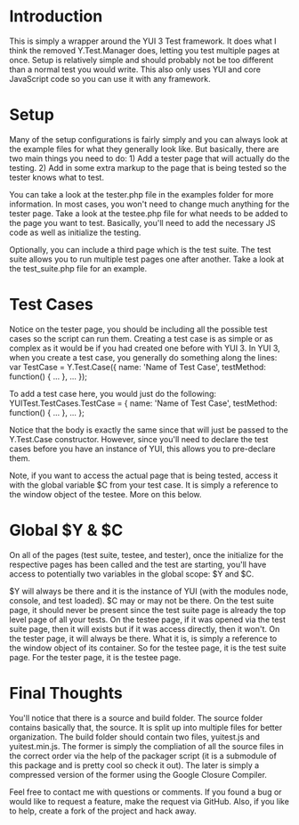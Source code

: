 Introduction
============
This is simply a wrapper around the YUI 3 Test framework. It does what I think
the removed Y.Test.Manager does, letting you test multiple pages at once. Setup
is relatively simple and should probably not be too different than a normal test
you would write. This also only uses YUI and core JavaScript code so you can use
it with any framework.

Setup
=====
Many of the setup configurations is fairly simply and you can always look at the
example files for what they generally look like. But basically, there are two
main things you need to do: 1) Add a tester page that will actually do the
testing. 2) Add in some extra markup to the page that is being tested so the
tester knows what to test.

You can take a look at the tester.php file in the examples folder for more
information. In most cases, you won't need to change much anything for the
tester page. Take a look at the testee.php file for what needs to be added to
the page you want to test. Basically, you'll need to add the necessary JS code
as well as initialize the testing.

Optionally, you can include a third page which is the test suite. The test suite
allows you to run multiple test pages one after another. Take a look at the
test_suite.php file for an example.

Test Cases
==========
Notice on the tester page, you should be including all the possible test cases
so the script can run them. Creating a test case is as simple or as complex as
it would be if you had created one before with YUI 3. In YUI 3, when you create
a test case, you generally do something along the lines:
	var TestCase = Y.Test.Case({
		name: 'Name of Test Case',
		testMethod: function() { ... },
		...
	});

To add a test case here, you would just do the following:
	YUITest.TestCases.TestCase = {
		name: 'Name of Test Case',
		testMethod: function() { ... },
		...
	};

Notice that the body is exactly the same since that will just be passed to the
Y.Test.Case constructor. However, since you'll need to declare the test cases
before you have an instance of YUI, this allows you to pre-declare them.

Note, if you want to access the actual page that is being tested, access it with
the global variable $C from your test case. It is simply a reference to the
window object of the testee. More on this below.

Global $Y & $C
==============
On all of the pages (test suite, testee, and tester), once the initialize for
the respective pages has been called and the test are starting, you'll have
access to potentially two variables in the global scope: $Y and $C.

$Y will always be there and it is the instance of YUI (with the modules node,
console, and test loaded). $C may or may not be there. On the test suite page,
it should never be present since the test suite page is already the top level
page of all your tests. On the testee page, if it was opened via the test suite
page, then it will exists but if it was access directly, then it won't. On the
tester page, it will always be there. What it is, is simply a reference to the
window object of its container. So for the testee page, it is the test suite
page. For the tester page, it is the testee page.

Final Thoughts
==============
You'll notice that there is a source and build folder. The source folder
contains basically that, the source. It is split up into multiple files for
better organization. The build folder should contain two files, yuitest.js and
yuitest.min.js. The former is simply the compliation of all the source files in
the correct order via the help of the packager script (it is a submodule of this
package and is pretty cool so check it out). The later is simply a compressed
version of the former using the Google Closure Compiler.

Feel free to contact me with questions or comments. If you found a bug or would
like to request a feature, make the request via GitHub. Also, if you like to
help, create a fork of the project and hack away.
